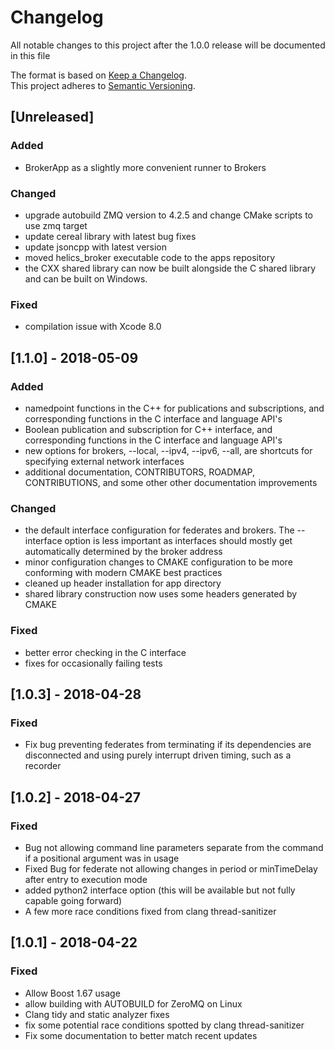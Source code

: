 # Changelog
All notable changes to this project after the 1.0.0 release will be documented in this file

The format is based on [Keep a Changelog](http://keepachangelog.com/en/1.0.0/).  
This project adheres to [Semantic Versioning](https://semver.org/spec/v2.0.0.html).

## [Unreleased]
### Added
 - BrokerApp as a slightly more convenient runner to Brokers

### Changed
 - upgrade autobuild ZMQ version to 4.2.5 and change CMake scripts to use zmq target
 - update cereal library with latest bug fixes
 - update jsoncpp with latest version
 - moved helics_broker executable code to the apps repository
 - the CXX shared library can now be built alongside the C shared library and can be built on Windows.

### Fixed
 - compilation issue with Xcode 8.0

## [1.1.0] - 2018-05-09
### Added
 - namedpoint functions in the C++ for publications and subscriptions, and corresponding functions in the C interface and language API's
 - Boolean publication and subscription for C++ interface, and corresponding functions in the C interface and language API's
 - new options for brokers, --local, --ipv4, --ipv6, --all,  are shortcuts for specifying external network interfaces
 - additional documentation, CONTRIBUTORS, ROADMAP, CONTRIBUTIONS, and some other other documentation improvements

### Changed
 - the default interface configuration for federates and brokers.  The --interface option is less important as interfaces should mostly get automatically determined by the broker address
 - minor configuration changes to CMAKE configuration to be more conforming with modern CMAKE best practices
 - cleaned up header installation for app directory
 - shared library construction now uses some headers generated by CMAKE

### Fixed
 - better error checking in the C interface
 - fixes for occasionally failing tests

## [1.0.3] - 2018-04-28
### Fixed
 - Fix bug preventing federates from terminating if its dependencies are disconnected and using purely interrupt driven timing, such as a recorder

## [1.0.2] - 2018-04-27
### Fixed
 - Bug not allowing command line parameters separate from the command if a positional argument was in usage
 - Fixed Bug for federate not allowing changes in period or minTimeDelay after entry to execution mode
 - added python2 interface option (this will be available but not fully capable going forward)
 - A few more race conditions fixed from clang thread-sanitizer

## [1.0.1] - 2018-04-22
### Fixed
 - Allow Boost 1.67 usage
 - allow building with AUTOBUILD for ZeroMQ on Linux
 - Clang tidy and static analyzer fixes
 - fix some potential race conditions spotted by clang thread-sanitizer
 - Fix some documentation to better match recent updates
